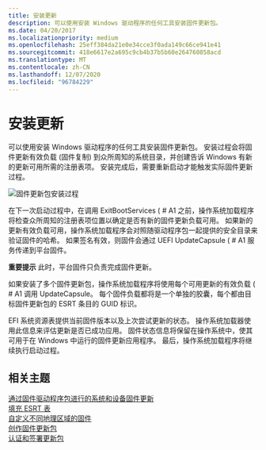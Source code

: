 ```yaml
---
title: 安装更新
description: 可以使用安装 Windows 驱动程序的任何工具安装固件更新包。
ms.date: 04/20/2017
ms.localizationpriority: medium
ms.openlocfilehash: 25eff384da21e0e34cce3f0ada149c66ce941e41
ms.sourcegitcommit: 418e6617e2a695c9cb4b37b5b60e264760858acd
ms.translationtype: MT
ms.contentlocale: zh-CN
ms.lasthandoff: 12/07/2020
ms.locfileid: "96784229"
---
```

# <a name="installing-the-update"></a>安装更新


可以使用安装 Windows 驱动程序的任何工具安装固件更新包。 安装过程会将固件更新有效负载 (固件复制) 到众所周知的系统目录，并创建告诉 Windows 有新的更新可用所需的注册表项。 安装完成后，需要重新启动才能触发实际固件更新过程。

![固件更新包安装过程](images/updateinstallprocess.png)

在下一次启动过程中，在调用 ExitBootServices ( # A1 之前，操作系统加载程序将检查众所周知的注册表项位置以确定是否有新的固件更新负载可用。 如果新的更新有效负载可用，操作系统加载程序会对照随驱动程序包一起提供的安全目录来验证固件的哈希。 如果签名有效，则固件会通过 UEFI UpdateCapsule ( # A1 服务传递到平台固件。

**重要提示**  此时，平台固件只负责完成固件更新。

 

如果安装了多个固件更新包，操作系统加载程序将使用每个可用更新的有效负载 ( # A1 调用 UpdateCapsule。 每个固件负载都将是一个单独的胶囊，每个都由目标固件更新包的 ESRT 条目的 GUID 标识。

EFI 系统资源表提供当前固件版本以及上次尝试更新的状态。 操作系统加载器使用此信息来评估更新是否已成功应用。 固件状态信息将保留在操作系统中，使其可用于在 Windows 中运行的固件更新应用程序。 最后，操作系统加载程序将继续执行启动过程。

## <a name="related-topics"></a>相关主题
[通过固件驱动程序包进行的系统和设备固件更新](system-and-device-firmware-updates-via-a-firmware-driver-package.md)  
[填充 ESRT 表](populating-the-esrt-table.md)  
[自定义不同地理区域的固件](customizing-firmware-for-different-geographic-regions.md)  
[创作固件更新包](authoring-a-firmware-update-package.md)  
[认证和签署更新包](certifying-and-signing-the-update-package.md)  

